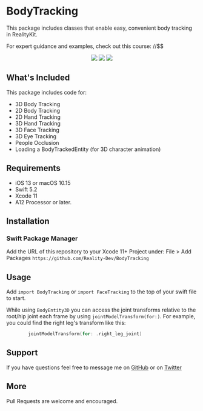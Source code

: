 # BodyTracking

This package includes classes that enable easy, convenient body tracking in RealityKit.

For expert guidance and examples, check out this course: //$$

<p align="center">
  <img src="https://img.shields.io/github/v/release/Reality-Dev/BodyTracking?color=orange&display_name=tag&label=SwiftPM&logo=swift&style=plastic"/>
  <img src="https://img.shields.io/static/v1?label=platform&message=iOS&color=lightgrey&style=plastic"/>
  <img src="https://img.shields.io/static/v1?label=Swift&message=5.5&color=orange&style=plastic&logo=swift"/>
</p>

## What's Included

This package includes code for:
- 3D Body Tracking
- 2D Body Tracking
- 2D Hand Tracking
- 3D Hand Tracking
- 3D Face Tracking
- 3D Eye Tracking
- People Occlusion
- Loading a BodyTrackedEntity (for 3D character animation)


## Requirements

- iOS 13 or macOS 10.15
- Swift 5.2
- Xcode 11
- A12 Processor or later.

## Installation

### Swift Package Manager

Add the URL of this repository to your Xcode 11+ Project under:
    File > Add Packages
    `https://github.com/Reality-Dev/BodyTracking`

## Usage

Add `import BodyTracking` or `import FaceTracking` to the top of your swift file to start.


While using `BodyEntity3D` you can access the joint transforms relative to the root/hip joint each frame by using         `jointModelTransform(for:)`.
For example, you could find the right leg's transform like this:

``` swift
        jointModelTransform(for: .right_leg_joint)
```

## Support

If you have questions feel free to message me on [GitHub](https://github.com/Reality-Dev) or on [Twitter](https://twitter.com/GMJ4K)


## More

Pull Requests are welcome and encouraged.

